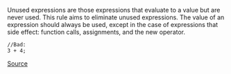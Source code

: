 Unused expressions are those expressions that evaluate to a value but are never used. This rule aims to eliminate unused expressions. The value of an expression should always be used, except in the case of expressions that side effect: function calls, assignments, and the new operator.

```
//Bad:
3 + 4;

```

[Source](http://eslint.org/docs/rules/no-unused-expressions)
